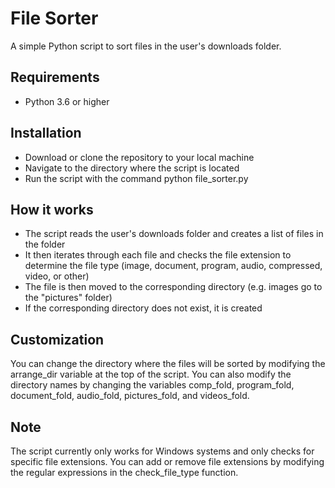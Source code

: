 # File Sorter
A simple Python script to sort files in the user's downloads folder.

## Requirements
- Python 3.6 or higher
## Installation
- Download or clone the repository to your local machine
- Navigate to the directory where the script is located
- Run the script with the command python file_sorter.py
## How it works
- The script reads the user's downloads folder and creates a list of files in the folder
- It then iterates through each file and checks the file extension to determine the file type (image, document, program, audio, compressed, video, or other)
- The file is then moved to the corresponding directory (e.g. images go to the "pictures" folder)
- If the corresponding directory does not exist, it is created
## Customization
You can change the directory where the files will be sorted by modifying the arrange_dir variable at the top of the script. You can also modify the directory names by changing the variables comp_fold, program_fold, document_fold, audio_fold, pictures_fold, and videos_fold.

## Note
The script currently only works for Windows systems and only checks for specific file extensions. You can add or remove file extensions by modifying the regular expressions in the check_file_type function.
